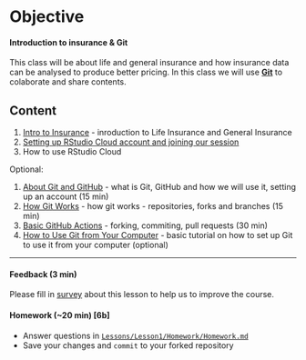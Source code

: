 # Objective
#### Introduction to insurance & Git ####
This class will be about life and general insurance and how insurance data can be analysed to produce better pricing.
In this class we will use [**Git**](Support/About_GIT.md) to colaborate and share contents. 

## Content
1) [Intro to Insurance](Support/01_About_Insurance.md) - inroduction to Life Insurance and General Insurance
2) [Setting up RStudio Cloud account and joining our session](Support/02_Setting_up_RStudio.md)
3) How to use RStudio Cloud

Optional:
1) [About Git and GitHub](Support/02_About_Git_and_Github.md) - what is Git, GitHub and how we will use it, setting up an account (15 min)
2) [How Git Works](Support/03_How_Git_Works.md) - how git works - repositories, forks and branches (15 min)
3) [Basic GitHub Actions](Support/04_Basic_GitHub_Actions.md) - forking, commiting, pull requests (30 min)
4) [How to Use Git from Your Computer](Support/05_How_to_Use_Git_from_Your_Computer.md) - basic tutorial on how to set up Git to use it from your computer (optional)

----------------------------------------------
#### Feedback (3 min)

Please fill in [survey](https://forms.office.com/Pages/ResponsePage.aspx?id=unI2RwfNcUOirniLTGGEDmMCeqOOjBtIuObM18vXqrtUOFM1VFFNOE5OTzFWVlNaT1NDTzVNWlZOUy4u) about this lesson to help us to improve the course.

#### Homework (~20 min) [6b]
* Answer questions in [`Lessons/Lesson1/Homework/Homework.md`](Homework/Homework.md)
* Save your changes and `commit` to your forked repository
